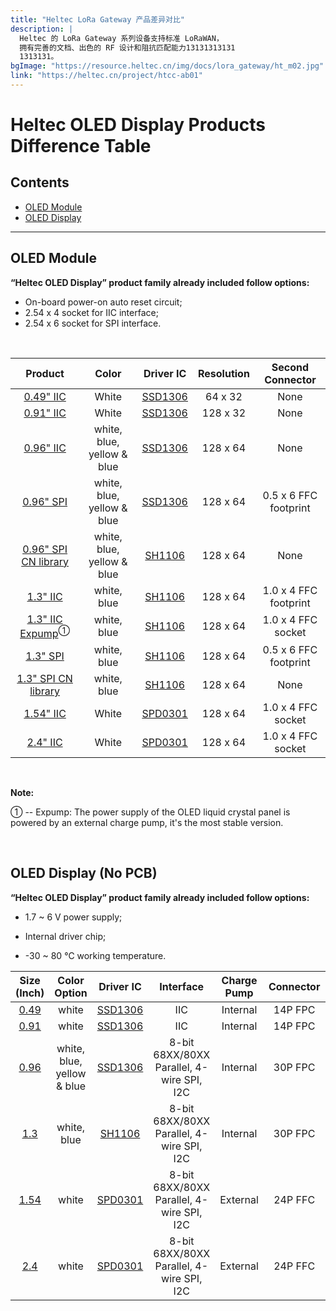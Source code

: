 ```yaml
---
title: "Heltec LoRa Gateway 产品差异对比"
description: |
  Heltec 的 LoRa Gateway 系列设备支持标准 LoRaWAN，
  拥有完善的文档、出色的 RF 设计和阻抗匹配能力13131313131
  1313131。
bgImage: "https://resource.heltec.cn/img/docs/lora_gateway/ht_m02.jpg"
link: "https://heltec.cn/project/htcc-ab01"
---
```


# Heltec OLED Display Products Difference Table

## Contents

- [OLED Module](#OLED-Module)
- [OLED Display](#OLED-Display-(No-PCB))

------

## OLED Module

**“Heltec OLED Display” product family already included follow options:**

- On-board power-on auto reset circuit;
- 2.54 x 4 socket for IIC interface;
- 2.54 x 6 socket for SPI interface.

&nbsp;

|                           Product                            |           Color            |                          Driver IC                           | Resolution |   Second Connector    |
| :----------------------------------------------------------: | :------------------------: | :----------------------------------------------------------: | :--------: | :-------------------: |
|      [0.49" IIC](https://heltec.org/project/049-oled/)       |           White            | [SSD1306](https://docs.heltec.cn/download/oled/SSD1306-Revision_1.1_(Charge_Pump).pdf) |  64 x 32   |         None          |
|      [0.91" IIC](https://heltec.org/project/091-oled/)       |           White            | [SSD1306](https://docs.heltec.cn/download/oled/SSD1306-Revision_1.1_(Charge_Pump).pdf) |  128 x 32  |         None          |
|      [0.96" IIC](https://heltec.org/project/096-oled/)       | white, blue, yellow & blue | [SSD1306](https://docs.heltec.cn/download/oled/SSD1306-Revision_1.1_(Charge_Pump).pdf) |  128 x 64  |         None          |
|      [0.96" SPI](https://heltec.org/project/096-oled/)       | white, blue, yellow & blue | [SSD1306](https://docs.heltec.cn/download/oled/SSD1306-Revision_1.1_(Charge_Pump).pdf) |  128 x 64  | 0.5 x 6 FFC footprint |
| [0.96" SPI CN library](https://heltec.org/project/096-oled/) | white, blue, yellow & blue | [SH1106](https://docs.heltec.cn/download/oled/SH1106_V2.3.pdf) |  128 x 64  |         None          |
|       [1.3" IIC](https://heltec.org/project/13-oled/)        |        white, blue         | [SH1106](https://docs.heltec.cn/download/oled/SH1106_V2.3.pdf) |  128 x 64  | 1.0 x 4 FFC footprint |
| [1.3" IIC Expump](https://heltec.org/project/13-oled/)<sup>①</sup> |        white, blue         | [SH1106](https://docs.heltec.cn/download/oled/SH1106_V2.3.pdf) |  128 x 64  |  1.0 x 4 FFC socket   |
|       [1.3" SPI](https://heltec.org/project/13-oled/)        |        white, blue         | [SH1106](https://docs.heltec.cn/download/oled/SH1106_V2.3.pdf) |  128 x 64  | 0.5 x 6 FFC footprint |
|  [1.3" SPI CN library](https://heltec.org/project/13-oled/)  |        white, blue         | [SH1106](https://docs.heltec.cn/download/oled/SH1106_V2.3.pdf) |  128 x 64  |         None          |
|      [1.54" IIC](https://heltec.org/project/154-oled/)       |           White            | [SPD0301](https://docs.heltec.cn/download/oled/SPD0301_0.1.pdf) |  128 x 64  |  1.0 x 4 FFC socket   |
|       [2.4" IIC](https://heltec.org/project/13-oled/)        |           White            | [SPD0301](https://docs.heltec.cn/download/oled/SPD0301_0.1.pdf) |  128 x 64  |  1.0 x 4 FFC socket   |

&nbsp;

**Note:**

① -- Expump: The power supply of the OLED liquid crystal panel is powered by an external charge pump, it's the most stable version.

&nbsp; 

## OLED Display (No PCB)

**“Heltec OLED Display” product family already included follow options:**

- 1.7 ~ 6 V power supply;
- Internal driver chip;

- -30 ~ 80 ℃ working temperature.

  

|                   Size (Inch)                   |        Color Option        |                          Driver IC                           |                 Interface                 | Charge Pump | Connector |   Assemble Method    | Resolution |
| :---------------------------------------------: | :------------------------: | :----------------------------------------------------------: | :---------------------------------------: | :---------: | :-------: | :------------------: | :--------: |
| [0.49](https://heltec.org/product/oled-no-pcb/) |           white            | [SSD1306](https://docs.heltec.cn/download/oled/SSD1306-Revision_1.1_(Charge_Pump).pdf) |                    IIC                    |  Internal   |  14P FPC  |      soldering       |  64 x 32   |
| [0.91](https://heltec.org/product/oled-no-pcb/) |           white            | [SSD1306](https://docs.heltec.cn/download/oled/SSD1306-Revision_1.1_(Charge_Pump).pdf) |                    IIC                    |  Internal   |  14P FPC  |      soldering       |  128 x 32  |
| [0.96](https://heltec.org/product/oled-no-pcb/) | white, blue, yellow & blue | [SSD1306](https://docs.heltec.cn/download/oled/SSD1306-Revision_1.1_(Charge_Pump).pdf) | 8-bit 68XX/80XX Parallel, 4-wire SPI, I2C |  Internal   |  30P FPC  |      soldering       |  128 x 64  |
| [1.3](https://heltec.org/product/oled-no-pcb/)  |        white, blue         | [SH1106](https://docs.heltec.cn/download/oled/SH1106_V2.3.pdf) | 8-bit 68XX/80XX Parallel, 4-wire SPI, I2C |  Internal   |  30P FPC  |      soldering       |  128 x 64  |
| [1.54](https://heltec.org/product/oled-no-pcb/) |           white            | [SPD0301](https://docs.heltec.cn/download/oled/SPD0301_0.1.pdf) | 8-bit 68XX/80XX Parallel, 4-wire SPI, I2C |  External   |  24P FFC  | 0.5 x 24P FFC Socket |  128 x 64  |
| [2.4](https://heltec.org/product/oled-no-pcb/)  |           white            | [SPD0301](https://docs.heltec.cn/download/oled/SPD0301_0.1.pdf) | 8-bit 68XX/80XX Parallel, 4-wire SPI, I2C |  External   |  24P FFC  | 0.5 x 24P FFC Socket |  128 x 64  |


